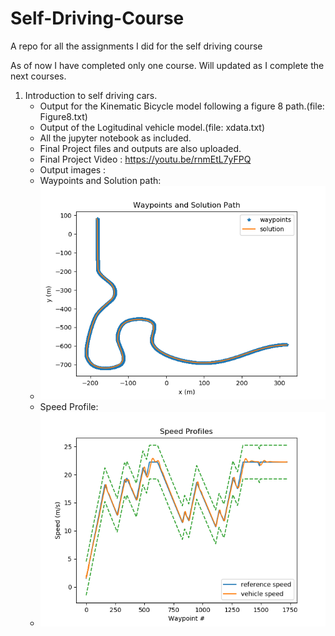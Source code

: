 # Self-Driving-Course
A repo for all the assignments I did for the self driving course

As of now I have completed only one course. Will updated as I complete the next courses.

1. Introduction to self driving cars.
   - Output for the Kinematic Bicycle model following a figure 8 path.(file: Figure8.txt)
   - Output of the Logitudinal vehicle model.(file: xdata.txt)
   - All the jupyter notebook as included.
   - Final Project files and outputs are also uploaded.
   - Final Project Video : https://youtu.be/rnmEtL7yFPQ
   - Output images : 
    - Waypoints and Solution path: 
    - ![Waypoints and Solution path](https://github.com/Mojojojooo/Self-Driving-Course/blob/main/Course-1/Course1FinalProject/controller_output/Figure_1.png)
    - Speed Profile:
    - ![Speed Profile](https://github.com/Mojojojooo/Self-Driving-Course/blob/main/Course-1/Course1FinalProject/controller_output/Figure_2.png)
